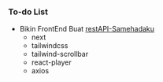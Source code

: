 ### To-do List
- Bikin FrontEnd Buat [restAPI-Samehadaku](https://github.com/Hanivan/restAPI-Samehadaku)
  - next
  - tailwindcss
  - tailwind-scrollbar
  - react-player
  - axios
 

<!--
**Hanivan/Hanivan** is a ✨ _special_ ✨ repository because its `README.md` (this file) appears on your GitHub profile.

Here are some ideas to get you started:

- 🔭 I’m currently working on ...
- 🌱 I’m currently learning ...
- 👯 I’m looking to collaborate on ...
- 🤔 I’m looking for help with ...
- 💬 Ask me about ...
- 📫 How to reach me: ...
- 😄 Pronouns: ...
- ⚡ Fun fact: ...
-->

